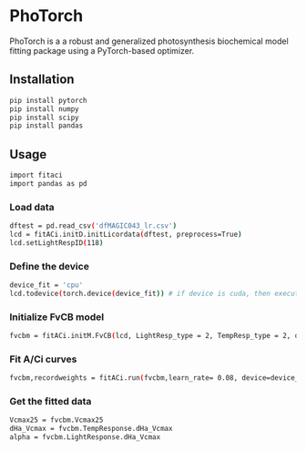 # PhoTorch

PhoTorch is a a robust and generalized photosynthesis biochemical model fitting package using a PyTorch-based optimizer.

## Installation
```bash
pip install pytorch
pip install numpy
pip install scipy
pip install pandas
```
## Usage
```bash
import fitaci
import pandas as pd
```
### Load data
```bash
dftest = pd.read_csv('dfMAGIC043_lr.csv')
lcd = fitACi.initD.initLicordata(dftest, preprocess=True)
lcd.setLightRespID(118)
```
### Define the device
```bash
device_fit = 'cpu'
lcd.todevice(torch.device(device_fit)) # if device is cuda, then execute this line
```
### Initialize FvCB model
```bash
fvcbm = fitACi.initM.FvCB(lcd, LightResp_type = 2, TempResp_type = 2, onefit = False, fitgm=False)
```
### Fit A/Ci curves
```bash
fvcbm,recordweights = fitACi.run(fvcbm,learn_rate= 0.08, device=device_fit, maxiteration = 20500, minloss= 1,recordweightsTF=True)
```
### Get the fitted data
```bash
Vcmax25 = fvcbm.Vcmax25
dHa_Vcmax = fvcbm.TempResponse.dHa_Vcmax
alpha = fvcbm.LightResponse.dHa_Vcmax
```
